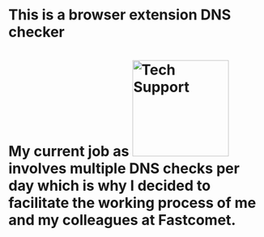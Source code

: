 <h1> This is a browser extension DNS checker</h1>

# My current job as <img src="https://media.giphy.com/media/v1.Y2lkPTc5MGI3NjExazNvY3ZuaWVkd2o5Nzh3M2owNzltYzZneTMwMTQ3aXFoOHh0N2UydiZlcD12MV9pbnRlcm5hbF9naWZfYnlfaWQmY3Q9Zw/lWkqWj5OzADh0Ozt3e/giphy.gif" alt="Tech Support" width="190" style="display: inline; margin-bottom: "> involves multiple DNS checks per day which is why I decided to facilitate the working process of me and my colleagues at Fastcomet.


